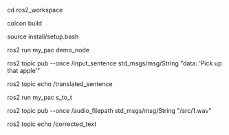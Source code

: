 cd ros2_workspace

colcon build

source install/setup.bash

ros2 run my_pac demo_node

ros2 topic pub --once /input_sentence std_msgs/msg/String "data: 'Pick up that apple'"

ros2 topic echo /translated_sentence

ros2 run my_pac s_to_t

ros2 topic pub --once /audio_filepath std_msgs/msg/String "/src/1.wav"

ros2 topic echo /corrected_text
